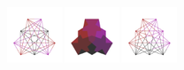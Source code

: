 <p align="center">
  <img src="https://raw.githubusercontent.com/darakeon/shield-gen/main/shield-interpolated.svg" alt="escudo interpolado" title="escudo interpolado" width="100px" />
  <img src="https://raw.githubusercontent.com/darakeon/shield-gen/main/shield-filled.svg" alt="escudo preenchido" title="escudo preenchido" width="100px" />
  <img src="https://raw.githubusercontent.com/darakeon/shield-gen/main/shield-grouped.svg" alt="escudo cores por lado" title="escudo cores por lado" width="100px" />
</p>
